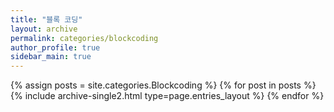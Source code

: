 ```yaml
---
title: "블록 코딩"
layout: archive
permalink: categories/blockcoding
author_profile: true
sidebar_main: true
---
```



{% assign posts = site.categories.Blockcoding %}
{% for post in posts %} {% include archive-single2.html type=page.entries_layout %} {% endfor %}
